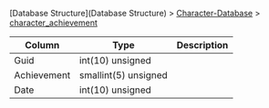 [Database Structure](Database Structure) > [Character-Database](Character-Database) > [character_achievement](character_achievement)

Column | Type | Description
--- | --- | ---
Guid | int(10) unsigned | 
Achievement | smallint(5) unsigned | 
Date | int(10) unsigned | 
